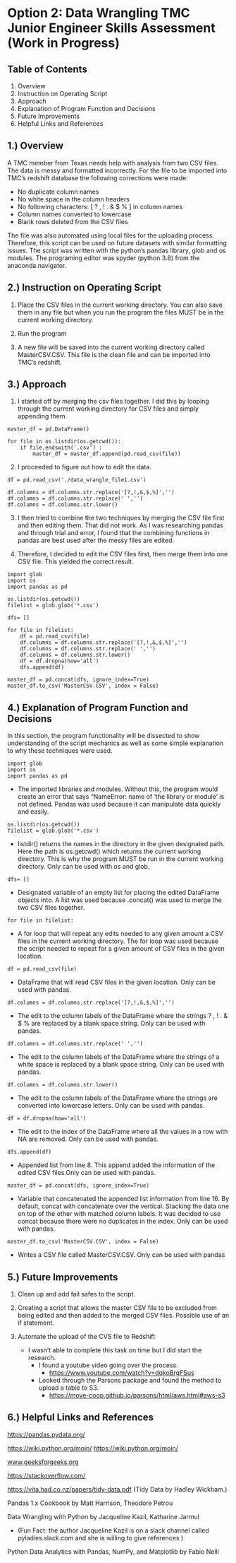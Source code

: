 # Option 2: Data Wrangling TMC Junior Engineer Skills Assessment (Work in Progress)
## Table of Contents
1. Overview
2. Instruction on Operating Script
3. Approach
4. Explanation of Program Function and Decisions
5. Future Improvements
6. Helpful Links and References 

## 1.) Overview
A TMC member from Texas needs help with analysis from two CSV files. The data is messy and formatted incorrectly. For the file to be imported into TMC’s redshift database the following corrections were made:
 
* No duplicate column names
* No white space in the column headers
* No following characters: [ ? ,  ! . & $ %  ] in column names
* Column names converted to lowercase
* Blank rows deleted from the CSV files 

The file was also automated using local files for the uploading process. Therefore, this script can be used on future datasets with similar formatting issues. The script was written with the python’s pandas library, glob and os modules. The programing editor was spyder (python 3.8) from the anaconda.navigator. 

## 2.) Instruction on Operating Script

1. Place the CSV files in the current working directory. You can also save them in any file but when you run the program the files MUST be in the current working directory. 

2. Run the program

3. A new file will be saved into the current working directory called MasterCSV.CSV. This file is the clean file and can be imported into TMC’s redshift.

## 3.) Approach

1. I started off by merging the csv files together. I did this by looping through the current working directory for CSV files and simply appending them. 

```
master_df = pd.DataFrame()

for file in os.listdir(os.getcwd()):
    if file.endswith('.csv') :
        master_df = master_df.append(pd.read_csv(file))
```    

2. I proceeded to figure out how to edit the data. 
```
df = pd.read_csv('./data_wrangle_file1.csv')

df.columns = df.columns.str.replace('[?,!,&,$,%]','')
df.columns = df.columns.str.replace(' ','')
df.columns = df.columns.str.lower()
```  
3. I then tried to combine the two techniques by merging the CSV file first and then editing them. That did not work. As I was researching pandas and through trial and error, I found that the combining functions in pandas are best used after the messy files are edited.

4.  Therefore, I decided to edit the CSV files first, then merge them into one CSV file. This yielded the correct result.

```
import glob
import os
import pandas as pd

os.listdir(os.getcwd()) 
filelist = glob.glob('*.csv') 

dfs= []    

for file in filelist:
    df = pd.read_csv(file)
    df.columns = df.columns.str.replace('[?,!,&,$,%]','')
    df.columns = df.columns.str.replace(' ','')
    df.columns = df.columns.str.lower() 
    df = df.dropna(how='all')
    dfs.append(df)

master_df = pd.concat(dfs, ignore_index=True) 
master_df.to_csv('MasterCSV.CSV', index = False)
```
## 4.) Explanation of Program Function and Decisions

In this section, the program functionality will be dissected to show understanding of the script mechanics as well as some simple explanation to why these techniques were used.
```
import glob
import os
import pandas as pd
```
* The imported libraries and modules. Without this, the program would create an error that says “NameError: name of ‘the library or module’ is not defined. Pandas was used because it can manipulate data quickly and easily.  

```
os.listdir(os.getcwd()) 
filelist = glob.glob('*.csv') 
```

* listdir() returns the names in the directory in the given designated path. Here the path is os.getcwd() which returns the current working directory. This is why the program MUST be run in the current working directory. Only can be used with os and glob.

```
dfs= []  
```
* Designated variable of an empty list for placing the edited DataFrame objects into. A list was used because .concat() was used to merge the two CSV files together. 

```
for file in filelist:  
```
* A for loop that will repeat any edits needed to any given amount a CSV files in the current working directory. The for loop was used because the script needed to repeat for a given amount of CSV files in the given location.

```
df = pd.read_csv(file)
```
* DataFrame that will read CSV files in the given location. Only can be used with pandas.  

```
df.columns = df.columns.str.replace('[?,!,&,$,%]','')
```
* The edit to the column labels of the DataFrame where the strings ? ,  ! . & $ %  are replaced by a blank space string. Only can be used with pandas.  

```
df.columns = df.columns.str.replace(' ','')
```
 * The edit to the column labels of the DataFrame where the strings of  a white space is replaced by a blank space string. Only can be used with pandas.  

```
df.columns = df.columns.str.lower() 
```
* The edit to the column labels of the DataFrame where the strings are converted into lowercase letters. Only can be used with pandas.  

```
df = df.dropna(how='all')
```
* The edit to the index of the DataFrame where all the values in a row with NA are removed. Only can be used with pandas.  

```
dfs.append(df)
```
* Appended list from line 8. This append added the information of the edited CSV files.Only can be used with pandas.   

```
master_df = pd.concat(dfs, ignore_index=True)  
```
* Variable that concatenated the appended list information from line 16. By default, concat with concatenate over the vertical. Stacking the data one on top of the other with matched column labels. It was decided to use concat because there were no duplicates in the index. Only can be used with pandas.  

```
master_df.to_csv('MasterCSV.CSV', index = False)
```
* Writes a CSV file called MasterCSV.CSV. Only can be used with pandas 

## 5.) Future Improvements 

1.  Clean up and add fail safes to the script. 

2. Creating a script that allows the master CSV file to be excluded from being edited and then added to the merged CSV files. Possible use of an if statement.  

3. Automate the upload of the CVS file to Redshift
    * I wasn’t able to complete this task on time but I did start the research.
        * I found a youtube video going over the process.
           * https://www.youtube.com/watch?v=dqkoBrgFSus 
        * Looked through the Parsons package and found the method to upload a table to S3.  
           * https://move-coop.github.io/parsons/html/aws.html#aws-s3

## 6.) Helpful Links and References 

https://pandas.pydata.org/

https://wiki.python.org/moin/
https://wiki.python.org/moin/

www.geeksforgeeks.org

https://stackoverflow.com/

https://vita.had.co.nz/papers/tidy-data.pdf (Tidy Data by Hadley Wickham.) 

Pandas 1.x Cookbook by Matt Harrison, Theodore Petrou

Data Wrangling with Python by Jacqueline Kazil, Katharine Jarmul 
* (Fun Fact: the author Jacqueline Kazil is on a slack channel called pyladies.slack.com and she is willing to give references )

Python Data Analytics with Pandas, NumPy, and Matplotlib by Fabio Nelli
